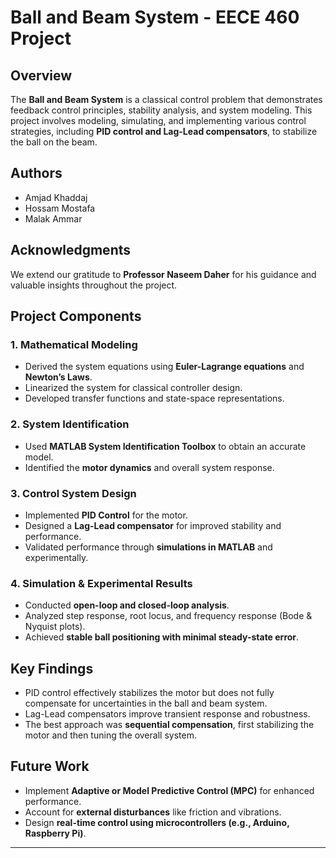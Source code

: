# Ball and Beam System - EECE 460 Project

## Overview
The **Ball and Beam System** is a classical control problem that demonstrates feedback control principles, stability analysis, and system modeling. This project involves modeling, simulating, and implementing various control strategies, including **PID control and Lag-Lead compensators**, to stabilize the ball on the beam.

## Authors
- Amjad Khaddaj
- Hossam Mostafa
- Malak Ammar

## Acknowledgments
We extend our gratitude to **Professor Naseem Daher** for his guidance and valuable insights throughout the project.

## Project Components
### 1. **Mathematical Modeling**
   - Derived the system equations using **Euler-Lagrange equations** and **Newton’s Laws**.
   - Linearized the system for classical controller design.
   - Developed transfer functions and state-space representations.

### 2. **System Identification**
   - Used **MATLAB System Identification Toolbox** to obtain an accurate model.
   - Identified the **motor dynamics** and overall system response.

### 3. **Control System Design**
   - Implemented **PID Control** for the motor.
   - Designed a **Lag-Lead compensator** for improved stability and performance.
   - Validated performance through **simulations in MATLAB** and experimentally.

### 4. **Simulation & Experimental Results**
   - Conducted **open-loop and closed-loop analysis**.
   - Analyzed step response, root locus, and frequency response (Bode & Nyquist plots).
   - Achieved **stable ball positioning with minimal steady-state error**.

## Key Findings
- PID control effectively stabilizes the motor but does not fully compensate for uncertainties in the ball and beam system.
- Lag-Lead compensators improve transient response and robustness.
- The best approach was **sequential compensation**, first stabilizing the motor and then tuning the overall system.

## Future Work
- Implement **Adaptive or Model Predictive Control (MPC)** for enhanced performance.
- Account for **external disturbances** like friction and vibrations.
- Design **real-time control using microcontrollers (e.g., Arduino, Raspberry Pi)**.

---
